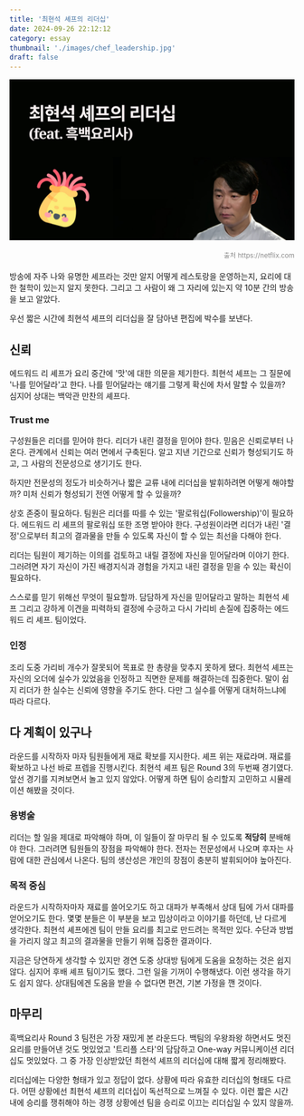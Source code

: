 ```yaml
---
title: '최현석 셰프의 리더십'
date: 2024-09-26 22:12:12
category: essay
thumbnail: './images/chef_leadership.jpg'
draft: false
---
```


![chef_leadership](./images/chef_leadership.jpg)

<div style="opacity: 0.5" align="right">
    <sup>출처 <a>https://netflix.com</a></sup>
</div>


방송에 자주 나와 유명한 셰프라는 것만 알지 어떻게 레스토랑을 운영하는지, 요리에 대한 철학이 있는지 알지 못한다. 그리고 그 사람이 왜 그 자리에 있는지 약 10분 간의 방송을 보고 알았다.

우선 짧은 시간에 최현석 셰프의 리더십을 잘 담아낸 편집에 박수를 보낸다.

## 신뢰

에드워드 리 셰프가 요리 중간에 '맛'에 대한 의문을 제기한다. 최현석 셰프는 그 질문에 '나를 믿어달라'고 한다. 나를 믿어달라는 얘기를 그렇게 확신에 차서 말할 수 있을까? 심지어 상대는 백악관 만찬의 셰프다.

### Trust me

구성원들은 리더를 믿어야 한다. 리더가 내린 결정을 믿어야 한다. 믿음은 신뢰로부터 나온다. 관계에서 신뢰는 여러 면에서 구축된다. 알고 지낸 기간으로 신뢰가 형성되기도 하고, 그 사람의 전문성으로 생기기도 한다.

하지만 전문성의 정도가 비슷하거나 짧은 교류 내에 리더십을 발휘하려면 어떻게 해야할까? 미처 신뢰가 형성되기 전엔 어떻게 할 수 있을까?

상호 존중이 필요하다. 팀원은 리더를 따를 수 있는 '팔로워십(Followership)'이 필요하다. 에드워드 리 셰프의 팔로워십 또한 조명 받아야 한다. 구성원이라면 리더가 내린 '결정'으로부터 최고의 결과물을 만들 수 있도록 자신이 할 수 있는 최선을 다해야 한다.

리더는 팀원이 제기하는 이의를 검토하고 내릴 결정에 자신을 믿어달라며 이야기 한다. 그러려면 자기 자신이 가진 배경지식과 경험을 가지고 내린 결정을 믿을 수 있는 확신이 필요하다.

스스로를 믿기 위해선 무엇이 필요할까. 담담하게 자신을 믿어달라고 말하는 최현석 셰프 그리고 강하게 이견을 피력하되 결정에 수긍하고 다시 가리비 손질에 집중하는 에드워드 리 셰프. 팀이었다.

### 인정

조리 도중 가리비 개수가 잘못되어 목표로 한 총량을 맞추지 못하게 됐다. 최현석 셰프는 자신의 오더에 실수가 있었음을 인정하고 직면한 문제를 해결하는데 집중한다. 말이 쉽지 리더가 한 실수는 신뢰에 영향을 주기도 한다. 다만 그 실수를 어떻게 대처하느냐에 따라 다르다.

## 다 계획이 있구나

라운드를 시작하자 마자 팀원들에게 재료 확보를 지시한다. 셰프 위는 재료라며. 재료를 확보하고 나선 바로 프렙을 진행시킨다. 최현석 셰프 팀은 Round 3의 두번째 경기였다. 앞선 경기를 지켜보면서 놀고 있지 않았다. 어떻게 하면 팀이 승리할지 고민하고 시뮬레이션 해봤을 것이다.

### 용병술
리더는 할 일을 제대로 파악해야 하며, 이 일들이 잘 마무리 될 수 있도록 **적당히** 분배해야 한다. 그러려면 팀원들의 장점을 파악해야 한다. 전자는 전문성에서 나오며 후자는 사람에 대한 관심에서 나온다. 팀의 생산성은 개인의 장점이 충분히 발휘되어야 높아진다.

### 목적 중심
라운드가 시작하자마자 재료를 쓸어오기도 하고 대파가 부족해서 상대 팀에 가서 대파를 얻어오기도 한다. 몇몇 분들은 이 부분을 보고 밉상이라고 이야기를 하던데, 난 다르게 생각한다. 최현석 셰프에겐 팀이 만들 요리를 최고로 만드려는 목적만 있다. 수단과 방법을 가리지 않고 최고의 결과물을 만들기 위해 집중한 결과이다.

지금은 당연하게 생각할 수 있지만 경연 도중 상대방 팀에게 도움을 요청하는 것은 쉽지 않다. 심지어 후배 셰프 팀이기도 했다. 그런 일을 기꺼이 수행해냈다. 이런 생각을 하기도 쉽지 않다. 상대팀에겐 도움을 받을 수 없다면 편견, 기본 가정을 깬 것이다. 

## 마무리

흑백요리사 Round 3 팀전은 가장 재밌게 본 라운드다. 백팀의 우왕좌왕 하면서도 멋진 요리를 만들어낸 것도 멋있었고 '트리플 스타'의 담담하고 One-way 커뮤니케이션 리더십도 멋있었다. 그 중 가장 인상받았던 최현석 셰프의 리더십에 대해 짧게 정리해봤다.

리더십에는 다양한 형태가 있고 정답이 없다. 상황에 따라 유효한 리더십의 형태도 다르다. 어떤 상황에선 최현석 셰프의 리더십이 독선적으로 느껴질 수 있다. 이런 짧은 시간 내에 승리를 쟁취해야 하는 경쟁 상황에선 팀을 승리로 이끄는 리더십일 수 있지 않을까.
